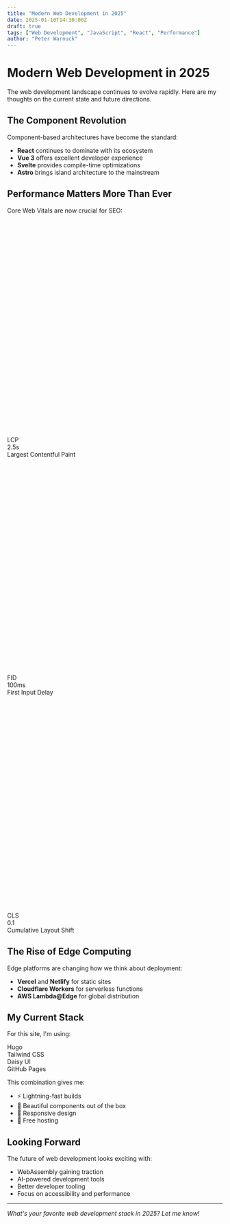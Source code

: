 ```yaml
---
title: "Modern Web Development in 2025"
date: 2025-01-10T14:30:00Z
draft: true
tags: ["Web Development", "JavaScript", "React", "Performance"]
author: "Peter Warnuck"
---
```


# Modern Web Development in 2025

The web development landscape continues to evolve rapidly. Here are my thoughts on the current state and future directions.

## The Component Revolution

Component-based architectures have become the standard:

- **React** continues to dominate with its ecosystem
- **Vue 3** offers excellent developer experience
- **Svelte** provides compile-time optimizations
- **Astro** brings island architecture to the mainstream

## Performance Matters More Than Ever

Core Web Vitals are now crucial for SEO:

<div class="stats shadow">
  
  <div class="stat">
    <div class="stat-figure text-primary">
      <svg xmlns="http://www.w3.org/2000/svg" fill="none" viewBox="0 0 24 24" class="inline-block w-8 h-8 stroke-current"><path stroke-linecap="round" stroke-linejoin="round" stroke-width="2" d="M4.318 6.318a4.5 4.5 0 000 6.364L12 20.364l7.682-7.682a4.5 4.5 0 00-6.364-6.364L12 7.636l-1.318-1.318a4.5 4.5 0 00-6.364 0z"></path></svg>
    </div>
    <div class="stat-title">LCP</div>
    <div class="stat-value text-primary">2.5s</div>
    <div class="stat-desc">Largest Contentful Paint</div>
  </div>
  
  <div class="stat">
    <div class="stat-figure text-secondary">
      <svg xmlns="http://www.w3.org/2000/svg" fill="none" viewBox="0 0 24 24" class="inline-block w-8 h-8 stroke-current"><path stroke-linecap="round" stroke-linejoin="round" stroke-width="2" d="M13 10V3L4 14h7v7l9-11h-7z"></path></svg>
    </div>
    <div class="stat-title">FID</div>
    <div class="stat-value text-secondary">100ms</div>
    <div class="stat-desc">First Input Delay</div>
  </div>
  
  <div class="stat">
    <div class="stat-figure text-accent">
      <svg xmlns="http://www.w3.org/2000/svg" fill="none" viewBox="0 0 24 24" class="inline-block w-8 h-8 stroke-current"><path stroke-linecap="round" stroke-linejoin="round" stroke-width="2" d="M12 6V4m0 2a2 2 0 100 4m0-4a2 2 0 110 4m-6 8a2 2 0 100-4m0 4a2 2 0 110-4m0 4v2m0-6V4m6 6v10m6-2a2 2 0 100-4m0 4a2 2 0 110-4m0 4v2m0-6V4"></path></svg>
    </div>
    <div class="stat-title">CLS</div>
    <div class="stat-value text-accent">0.1</div>
    <div class="stat-desc">Cumulative Layout Shift</div>
  </div>
  
</div>

## The Rise of Edge Computing

Edge platforms are changing how we think about deployment:

- **Vercel** and **Netlify** for static sites
- **Cloudflare Workers** for serverless functions
- **AWS Lambda@Edge** for global distribution

## My Current Stack

For this site, I'm using:

<div class="badge badge-primary">Hugo</div>
<div class="badge badge-secondary">Tailwind CSS</div>
<div class="badge badge-accent">Daisy UI</div>
<div class="badge badge-info">GitHub Pages</div>

This combination gives me:
- ⚡ Lightning-fast builds
- 🎨 Beautiful components out of the box
- 📱 Responsive design
- 🚀 Free hosting

## Looking Forward

The future of web development looks exciting with:
- WebAssembly gaining traction
- AI-powered development tools
- Better developer tooling
- Focus on accessibility and performance

---

*What's your favorite web development stack in 2025? Let me know!*